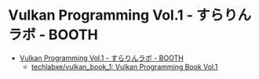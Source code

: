 # Vulkan Programming Vol.1 - すらりんラボ - BOOTH

- [Vulkan Programming Vol.1 - すらりんラボ - BOOTH](https://booth.pm/ja/items/1286100)
  - [techlabxe/vulkan_book_1: Vulkan Programming Book Vol.1](https://github.com/techlabxe/vulkan_book_1)
